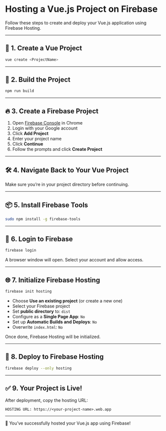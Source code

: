 # Hosting a Vue.js Project on Firebase

Follow these steps to create and deploy your Vue.js application using Firebase Hosting.

---

## 🚀 1. Create a Vue Project

```bash
vue create <ProjectName>
```

---

## 🔧 2. Build the Project

```bash
npm run build
```

---

## 🔥 3. Create a Firebase Project

1. Open [Firebase Console](https://console.firebase.google.com/) in Chrome
2. Login with your Google account
3. Click **Add Project**
4. Enter your project name
5. Click **Continue**
6. Follow the prompts and click **Create Project**

---

## 🛠️ 4. Navigate Back to Your Vue Project

Make sure you’re in your project directory before continuing.

---

## 📦 5. Install Firebase Tools

```bash
sudo npm install -g firebase-tools
```

---

## 🔐 6. Login to Firebase

```bash
firebase login
```

A browser window will open. Select your account and allow access.

---

## 🌐 7. Initialize Firebase Hosting

```bash
firebase init hosting
```

- Choose **Use an existing project** (or create a new one)
- Select your Firebase project
- Set **public directory** to: `dist`
- Configure as a **Single Page App**: `No`
- Set up **Automatic Builds and Deploys**: `No`
- Overwrite `index.html`: `No`

Once done, Firebase Hosting will be initialized.

---

## 🚢 8. Deploy to Firebase Hosting

```bash
firebase deploy --only hosting
```

---

## ✅ 9. Your Project is Live!

After deployment, copy the hosting URL:

```text
HOSTING URL: https://<your-project-name>.web.app
```

---

🎉 You’ve successfully hosted your Vue.js app using Firebase!
```
